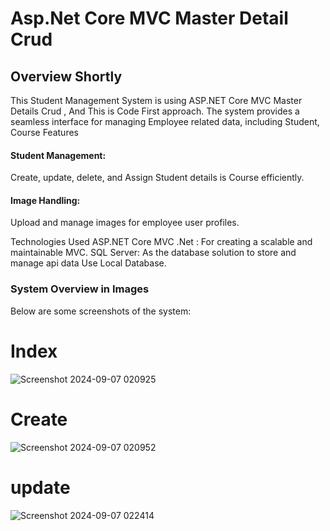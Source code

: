  # Asp.Net Core MVC Master Detail Crud
## Overview Shortly
This Student Management System is using ASP.NET Core MVC Master Details Crud , And This is Code First approach. The system provides a seamless interface for managing Employee related data, including Student, Course
Features
#### Student Management:
Create, update, delete, and Assign Student details is Course efficiently.
#### Image Handling:
Upload and manage images for employee user profiles.

Technologies Used ASP.NET Core MVC .Net : For creating a scalable and maintainable MVC. SQL Server: As the database solution to store and manage api data Use Local Database.

### System Overview in Images
Below are some screenshots of the system:

# Index 
![Screenshot 2024-09-07 020925](https://github.com/user-attachments/assets/11d3d69a-05b6-447e-ae77-d108344c4507)
# Create
![Screenshot 2024-09-07 020952](https://github.com/user-attachments/assets/1f8200bb-daa5-478e-b796-9d05734c537e)
# update
![Screenshot 2024-09-07 022414](https://github.com/user-attachments/assets/e5eac47c-98ae-488e-9a53-edfbaa2a9427)
